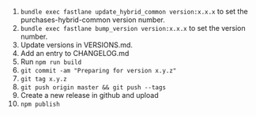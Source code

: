 1. `bundle exec fastlane update_hybrid_common version:x.x.x` to set the purchases-hybrid-common version number.
1. `bundle exec fastlane bump_version version:x.x.x` to set the version number.
1. Update versions in VERSIONS.md.
1. Add an entry to CHANGELOG.md
1. Run `npm run build`
1. `git commit -am "Preparing for version x.y.z"`
1. `git tag x.y.z`
1. `git push origin master && git push --tags`
1. Create a new release in github and upload
1. `npm publish`
